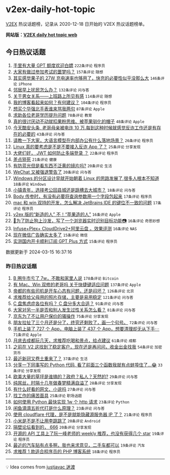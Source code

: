 # v2ex-daily-hot-topic

[V2EX](https://www.v2ex.com/) 热议话题榜，记录从 2020-12-18 日开始的 V2EX 热议话题榜单。

**网站版：[V2EX daily hot topic web](https://boojack.github.io/v2ex-daily-hot-topic-web/)**

## 今日热议话题

<!-- TODAY BEGIN -->

1. [手里有大量 GPT 额度欢迎白嫖](https://www.v2ex.com/t/1023995) `222条评论` `程序员`
1. [大家有做过参加考试的噩梦吗？](https://www.v2ex.com/t/1023836) `157条评论` `随想`
1. [其实感觉果子的 27W 充电速率也够用了，快充的必要性似乎没那么大](https://www.v2ex.com/t/1024015) `146条评论` `iPhone`
1. [邻居早上扰民怎么办？](https://www.v2ex.com/t/1023831) `132条评论` `问与答`
1. [关于男女关系——上班路上所见有感](https://www.v2ex.com/t/1023983) `114条评论` `随想`
1. [我的博客看起来如何？有何建议？](https://www.v2ex.com/t/1023939) `104条评论` `程序员`
1. [想买个华强北手表谁来骂我两句](https://www.v2ex.com/t/1023832) `87条评论` `Apple`
1. [求助各位老哥学历提升问题](https://www.v2ex.com/t/1023822) `78条评论` `教育`
1. [真的很讨厌动不动就扣果粉思维、被苹果驯化的帽子](https://www.v2ex.com/t/1024105) `48条评论` `Apple`
1. [今天酷安头条, 老哥母亲被电诈 10 万.每到这种时候就感觉反诈工作还是有存在的必要的](https://www.v2ex.com/t/1024041) `43条评论` `问与答`
1. [请教一下大家，大语言模型在内部办公有什么落地场景？](https://www.v2ex.com/t/1023826) `26条评论` `程序员`
1. [Linux 真的要考虑是不是不要接入反诈 App 了？](https://www.v2ex.com/t/1023827) `25条评论` `分享发现`
1. [大佬们好， JWT 如何防止多端登录 ？](https://www.v2ex.com/t/1023997) `22条评论` `程序员`
1. [差点猝死](https://www.v2ex.com/t/1024108) `21条评论` `健康`
1. [有防蓝光但是看东西不泛黄的镜片吗?](https://www.v2ex.com/t/1023880) `20条评论` `生活`
1. [WeChat 又被强退警告了](https://www.v2ex.com/t/1023835) `20条评论` `问与答`
1. [Windows 的分区设计早就开始朝着 Linux 的思路发展了,很多人根本不知道](https://www.v2ex.com/t/1023944) `18条评论` `Windows`
1. [小镇青年，选择考公回县城还是跳槽去大城市？](https://www.v2ex.com/t/1023872) `18条评论` `问与答`
1. [Body 传参时，有没有必要将查询参数用一个字段包起来](https://www.v2ex.com/t/1023889) `17条评论` `程序员`
1. [mac 和 win 双持的开发，怎么解决 JetBrains IDE 的键位不一致的问题](https://www.v2ex.com/t/1023855) `17条评论` `程序员`
1. [v2ex 版的“新造的人” 不！“苹果造的人”](https://www.v2ex.com/t/1024114) `16条评论` `Apple`
1. [🚫为了防止狗上沙发，写了一个浏览器实时识别目标功能📷](https://www.v2ex.com/t/1024038) `16条评论` `奇思妙想`
1. [Infuse+Plex+ CloudDrive2+阿里云盘 。效果评测](https://www.v2ex.com/t/1024020) `16条评论` `NAS`
1. [现在微信广告确实太多了](https://www.v2ex.com/t/1023886) `15条评论` `微信`
1. [实测国内开卡顺利订阅 GPT Plus 方式](https://www.v2ex.com/t/1023879) `15条评论` `程序员`

数据更新于 2024-03-15 16:37:16

<!-- TODAY END -->

### 昨日热议话题

<!-- YESTERDAY BEGIN -->

1. [B 圈牛市亏了 7w，不敢和家里人说](https://www.v2ex.com/t/1023489) `178条评论` `Bitcoin`
1. [有 Mac、Win 双修的老哥吗 关于快捷键适应问题](https://www.v2ex.com/t/1023495) `137条评论` `Apple`
1. [帝都的有些司机是开车心态有问题，还是闷坏？](https://www.v2ex.com/t/1023485) `126条评论` `北京`
1. [求推荐给父母用的照片存储，主要是易用稳定](https://www.v2ex.com/t/1023462) `121条评论` `问与答`
1. [C 盘焦虑症各位有吗？ C 盘分多大合适？](https://www.v2ex.com/t/1023651) `91条评论` `问与答`
1. [大家对另一半是否和别人发生过性关系怎么看？](https://www.v2ex.com/t/1023675) `81条评论` `问与答`
1. [京东为了不让用户保价的骚操作](https://www.v2ex.com/t/1023544) `75条评论` `分享发现`
1. [朋友拉扯了三个月还是分了，终究还剩败了，画一个句号。](https://www.v2ex.com/t/1023466) `72条评论` `问与答`
1. [手机上装了 727 个 App，电脑上装了 437 个 App，想要清理却无从下手⋯](https://www.v2ex.com/t/1023467) `71条评论` `Apple`
1. [月底去成都玩几天，求推荐吃喝和景点，给点建议](https://www.v2ex.com/t/1023601) `61条评论` `成都`
1. [之前在 V2 这找到了稳定客户，现在还是再问问，收金出金找我](https://www.v2ex.com/t/1023480) `54条评论` `加密货币`
1. [最近新冠又卷土重来了？](https://www.v2ex.com/t/1023670) `37条评论` `生活`
1. [分享一下同事写的 Python 代码, 看了前面三个函数我就有点蚌埠住了...😂](https://www.v2ex.com/t/1023695) `33条评论` `分享发现`
1. [欧美大量的草坪是谁搞的？政府？私人？天然的?](https://www.v2ex.com/t/1023720) `29条评论` `问与答`
1. [纯屌丝，时隔十几年做春梦精满自溢了](https://www.v2ex.com/t/1023626) `28条评论` `分享发现`
1. [有什么好看的网文、小说吗](https://www.v2ex.com/t/1023699) `27条评论` `问与答`
1. [找工作的痛苦面具](https://www.v2ex.com/t/1023523) `25条评论` `职场话题`
1. [如何使用 Python 最快实现 1w 个 http 请求](https://www.v2ex.com/t/1023545) `23条评论` `Python`
1. [闲鱼滴滴五折代打是什么原理？](https://www.v2ex.com/t/1023456) `23条评论` `问与答`
1. [使用 cloudflare 代理，是不是就能隐藏源服务器 IP 了？](https://www.v2ex.com/t/1023649) `21条评论` `程序员`
1. [小米是不是不让用李跳跳了](https://www.v2ex.com/t/1023514) `20条评论` `Android`
1. [隔壁论坛看到的， 666](https://www.v2ex.com/t/1023461) `20条评论` `分享发现`
1. [开源的 API 工具上了阮一峰老师的 weekly 推荐，也没有获得几个 star](https://www.v2ex.com/t/1023482) `19条评论` `程序员`
1. [最近的汽车贴有点多啊，我也来求意见，二手车都可以](https://www.v2ex.com/t/1023460) `19条评论` `汽车`
1. [求推荐 1 款适合程序员的 PHP 博客系统](https://www.v2ex.com/t/1023682) `18条评论` `程序员`

<!-- YESTERDAY END -->

---

💡 Idea comes from [justjavac 迷渡](https://github.com/justjavac/)
